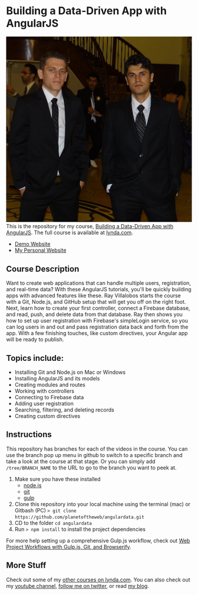 # Building a Data-Driven App with AngularJS
![Building a Data-Driven App with AngularJS](Zia_Murtaza.jpg)
This is the repository for my course, [Building a Data-Driven App with AngularJS](http://www.lynda.com/AngularJS-tutorials/Building-Data-Driven-App-AngularJS/368918-2.html). The full course is available at [lynda.com](http://lynda.com).
- [Demo Website](http://chetkins.com)
- [My Personal Website](http://raybo.org)


## Course Description
Want to create web applications that can handle multiple users, registration, and real-time data? With these AngularJS tutorials, you'll be quickly building apps with advanced features like these. Ray Villalobos starts the course with a Git, Node.js, and GitHub setup that will get you off on the right foot. Next, learn how to create your first controller, connect a Firebase database, and read, push, and delete data from that database. Ray then shows you how to set up user registration with Firebase's simpleLogin service, so you can log users in and out and pass registration data back and forth from the app. With a few finishing touches, like custom directives, your Angular app will be ready to publish.

## Topics include:
- Installing Git and Node.js on Mac or Windows
- Installing AngularJS and its models
- Creating modules and routes
- Working with controllers
- Connecting to Firebase data
- Adding user registration
- Searching, filtering, and deleting records
- Creating custom directives

## Instructions
This repository has branches for each of the videos in the course. You can use the branch pop up menu in github to switch to a specific branch and take a look at the course at that stage. Or you can simply add `/tree/BRANCH_NAME` to the URL to go to the branch you want to peek at.

1. Make sure you have these installed
    - [node.js](http://nodejs.org/)
    - [git](http://git-scm.com/)
    - [gulp](http://gulpjs.com/)
2. Clone this repository into your local machine using the terminal (mac) or Gitbash (PC) `> git clone https://github.com/planetoftheweb/angulardata.git`
3. CD to the folder `cd angulardata`
4. Run `> npm install` to install the project dependencies

For more help setting up a comprehensive Gulp.js workflow, check out [Web Project Workflows with Gulp.js, Git, and Browserify](http://www.lynda.com/Web-Web-Design-tutorials/Web-Project-Workflows-Gulpjs-Git-Browserify/154416-2.html).

## More Stuff
Check out some of my [other courses on lynda.com](http://lynda.com/rayvillalobos). You can also check out my [youtube channel](http://youtube.com/planetoftheweb), [follow me on twitter](http://twitter.com/planetoftheweb), or read [my blog](http://iviewsource.com).

